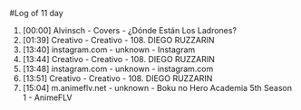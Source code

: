 #Log of 11 day

1. [00:00] Alvinsch - Covers - ¿Dónde Están Los Ladrones?
1. [01:39] Creativo - Creativo - 108. DIEGO RUZZARIN
1. [13:40] instagram.com - unknown - Instagram
1. [13:44] Creativo - Creativo - 108. DIEGO RUZZARIN
1. [13:48] instagram.com - unknown - instagram.com
1. [13:51] Creativo - Creativo - 108. DIEGO RUZZARIN
1. [15:04] m.animeflv.net - unknown - Boku no Hero Academia 5th Season 1 - AnimeFLV
